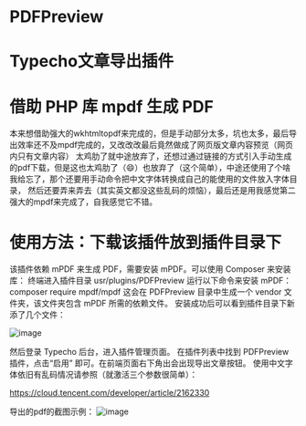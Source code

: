 # PDFPreview
# Typecho文章导出插件
# 借助 PHP 库 mpdf 生成 PDF
本来想借助强大的wkhtmltopdf来完成的，但是手动部分太多，坑也太多，最后导出效率还不及mpdf完成的，又改改改最后竟然做成了网页版文章内容预览（网页内只有文章内容）
太鸡肋了就中途放弃了，还想过通过链接的方式引入手动生成的pdf下载，但是这也太鸡肋了（😄）也放弃了（这个简单），中途还使用了个啥我给忘了，那个还要用手动命令把中文字体转换成自己的能使用的文件放入字体目录，
然后还要弄来弄去（其实英文都没这些乱码的烦恼），最后还是用我感觉第二强大的mpdf来完成了，自我感觉它不错。

# 使用方法：下载该插件放到插件目录下
该插件依赖 mPDF 来生成 PDF，需要安装 mPDF。可以使用 Composer 来安装库：
终端进入插件目录 usr/plugins/PDFPreview
运行以下命令来安装 mPDF：
composer require mpdf/mpdf
这会在 PDFPreview 目录中生成一个 vendor 文件夹，该文件夹包含 mPDF 所需的依赖文件。
安装成功后可以看到插件目录下新添了几个文件：

![image](https://github.com/user-attachments/assets/7d1c958a-377d-4d37-a807-b99dffa0940b)


然后登录 Typecho 后台，进入插件管理页面。
在插件列表中找到 PDFPreview 插件，点击“启用” 即可。在前端页面右下角出会出现导出文章按钮。
使用中文字体依旧有乱码情况请参照（就激活三个参数很简单）： 

https://cloud.tencent.com/developer/article/2162330

导出的pdf的截图示例：
![image](https://github.com/user-attachments/assets/fccee451-f108-43cc-894e-9da644714c1c)



